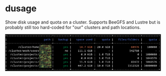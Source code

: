 # dusage

Show disk usage and quota on a cluster.
Supports BeeGFS and Lustre but is probably still too hard-coded for "our" clusters
and path locations.

![screenshot](img/screenshot.png)
